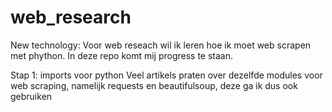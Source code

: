# web_research

New technology:
Voor web reseach wil ik leren hoe ik moet web scrapen met phython. In deze repo komt mij progress te staan.

Stap 1: imports voor python
Veel artikels praten over dezelfde modules voor web scraping, namelijk requests en beautifulsoup, deze ga ik dus ook gebruiken
